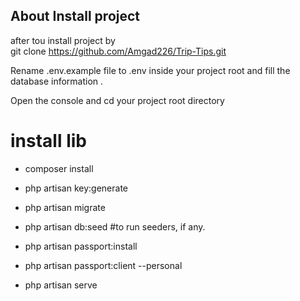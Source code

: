 
## About Install project

<bold>after tou install project by <bold> <br>
git clone https://github.com/Amgad226/Trip-Tips.git

Rename .env.example file to .env inside your project root 
and fill the database information .

Open the console and cd your project root directory

# install lib 
- composer install 
- php artisan key:generate

- php artisan migrate

- php artisan db:seed 
#to run seeders, if any.

- php artisan passport:install

- php artisan passport:client --personal

- php artisan serve

